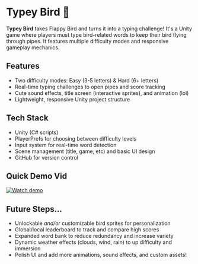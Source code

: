 # Typey Bird 🦅 

**Typey Bird** takes Flappy Bird and turns it into a typing challenge! It's a Unity game where players must type bird-related words to keep their bird flying through pipes. It features multiple difficulty modes and responsive gameplay mechanics.

## Features
- Two difficulty modes: Easy (3-5 letters) & Hard (6+ letters)
- Real-time typing challenges to open pipes and score tracking 
- Cute sound effects, title screen (interactive sprites), and animation (lol)
- Lightweight, responsive Unity project structure

## Tech Stack
- Unity (C# scripts)
- PlayerPrefs for choosing between difficulty levels
- Input system for real-time word detection
- Scene management (title, game, etc) and basic UI design
- GitHub for version control

## Quick Demo Vid
[![Watch demo](https://img.youtube/vi/qQF69cXK4uY/hqdefault.jpg)](https://youtu.be/qQF69cXK4uY)

## Future Steps...
- Unlockable _and/or_ customizable bird sprites for personalization  
- Global/local leaderboard to track and compare high scores  
- Expanded word bank to reduce redundancy and increase variety 
- Dynamic weather effects (clouds, wind, rain) to up difficulty and immersion 
- Polish UI and add more animations, sound effects, and custom assets!
